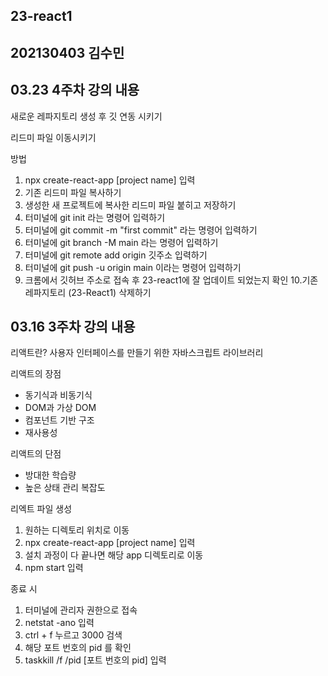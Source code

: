 ## 23-react1
## 202130403 김수민

## 03.23 4주차 강의 내용
새로운 레파지토리 생성 후 깃 연동 시키기

리드미 파일 이동시키기

방법
1. npx create-react-app [project name] 입력
2. 기존 리드미 파일 복사하기 
3. 생성한 새 프로젝트에 복사한 리드미 파일 붙히고 저장하기
4. 터미널에 git init 라는 명령어 입력하기
5. 터미널에 git commit -m "first commit" 라는 명령어 입력하기
6. 터미널에 git branch -M main 라는 명령어 입력하기
7. 터미널에 git remote add origin 깃주소 입력하기
8. 터미널에 git push -u origin main 이라는 명령어 입력하기 
9. 크롬에서 깃허브 주소로 접속 후 23-react1에 잘 업데이트 되었는지 확인
10.기존 레파지토리 (23-React1) 삭제하기

## 03.16 3주차 강의 내용

리액트란?
사용자 인터페이스를 만들기 위한 자바스크립트 라이브러리

리액트의 장점
- 동기식과 비동기식
- DOM과 가상 DOM
- 컴포넌트 기반 구조
- 재사용성

리액트의 단점
- 방대한 학습량
- 높은 상태 관리 복잡도

리엑트 파일 생성
1. 원하는 디렉토리 위치로 이동
2. npx create-react-app [project name] 입력
3. 설치 과정이 다 끝나면 해당 app 디렉토리로 이동
4. npm start 입력

종료 시
1. 터미널에 관리자 권한으로 접속
2. netstat -ano 입력
3. ctrl + f 누르고 3000 검색
4. 해당 포트 번호의 pid 를 확인
5. taskkill /f /pid [포트 번호의 pid] 입력

